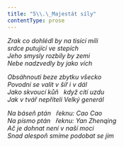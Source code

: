 ```yaml
---
title: "5\\.\_Majestát síly"
contentType: prose
---
```


_Zrak co dohlédl by na tisící míli  
srdce putující ve stepích  
Jeho smysly rozbily by zemi  
Nebe nadzvedly by jako vích_

  

_Obsáhnouti beze zbytku všecko  
Povodní se valit v šíř i v dál  
Jako skvoucí kůň   když cítí uzdu  
Jak v tvář nepříteli Velký generál_

  

_Na báseň ptán   řeknu: Cao Cao  
Na písmo ptán   řeknu: Yan Zhenqing  
Ač je dohnat není v naší moci  
Snad alespoň smíme podobat se jim_
